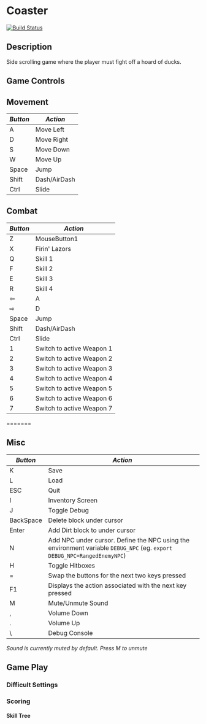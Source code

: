 ﻿# Coaster

[![Build Status](http://deco2800.uqcloud.net/jenkins/buildStatus/icon?job=deco2800-2016-coaster)](http://deco2800.uqcloud.net/jenkins/job/deco2800-2016-coaster/)


## Description 
Side scrolling game where the player must fight off a hoard of ducks. 

## Game Controls
## Movement
*Button* | *Action*
 ----- | ----- 
     A | Move Left
     D | Move Right
     S | Move Down
     W | Move Up
 Space | Jump
 Shift | Dash/AirDash
  Ctrl | Slide

## Combat
*Button* | *Action*
----- | ----- 	 
     Z | MouseButton1 | Shoot
     X | Firin' Lazors
     Q | Skill 1
     F | Skill 2
     E | Skill 3
     R | Skill 4
     ⇦ | A
     ⇨ | D
 Space | Jump
 Shift | Dash/AirDash
  Ctrl | Slide
    1  | Switch to active Weapon 1
    2  | Switch to active Weapon 2
    3  | Switch to active Weapon 3
    4  | Switch to active Weapon 4
    5  | Switch to active Weapon 5
    6  | Switch to active Weapon 6
    7  | Switch to active Weapon 7

=======
## Misc
 *Button* | *Action*
 ----- | ----- 
     K | Save
     L | Load
   ESC | Quit
     I | Inventory Screen
    J  | Toggle Debug
     BackSpace | Delete block under cursor
    Enter  | Add Dirt block to under cursor
    N  | Add NPC under cursor. Define the NPC using the environment variable `DEBUG_NPC` (eg. `export DEBUG_NPC=RangedEnemyNPC`)
	H  | Toggle Hitboxes
     = | Swap the buttons for the next two keys pressed
     F1 | Displays the action associated with the next key pressed
     M  | Mute/Unmute Sound
     ,  | Volume Down
     .  | Volume Up
     \  | Debug Console

*Sound is currently muted by default. Press M to unmute*

## Game Play

### Difficult Settings

### Scoring 
#### Skill Tree 



